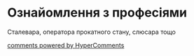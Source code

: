 <div id="hypercomments_widget" class="js-hypercomments-widget invisible"></div>

# Ознайомлення з професіями

Cталевара, оператора прокатного стану, слюсара тощо

<div class="js-hypercomments-container">
<a href="http://hypercomments.com" class="hc-link" title="comments widget">comments powered by HyperComments</a>
</div>